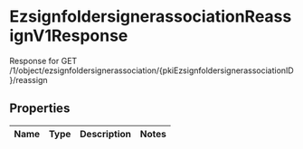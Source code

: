 

# EzsignfoldersignerassociationReassignV1Response

Response for GET /1/object/ezsignfoldersignerassociation/{pkiEzsignfoldersignerassociationID}/reassign

## Properties

| Name | Type | Description | Notes |
|------------ | ------------- | ------------- | -------------|



